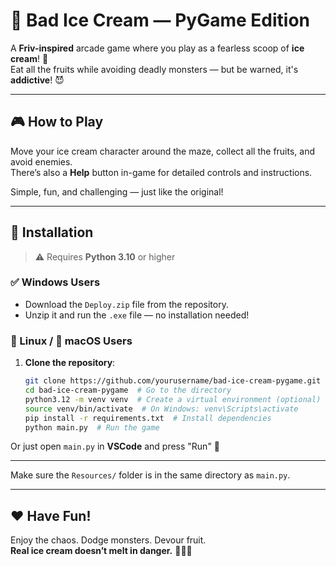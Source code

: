 # 🍦 Bad Ice Cream — PyGame Edition

A **Friv-inspired** arcade game where you play as a fearless scoop of **ice cream**! 🍨  
Eat all the fruits while avoiding deadly monsters — but be warned, it's **addictive**! 😈

---

## 🎮 How to Play

Move your ice cream character around the maze, collect all the fruits, and avoid enemies.  
There’s also a **Help** button in-game for detailed controls and instructions.

Simple, fun, and challenging — just like the original!

---

## 💾 Installation

> ⚠️ Requires **Python 3.10** or higher

### ✅ Windows Users
- Download the `Deploy.zip` file from the repository.
- Unzip it and run the `.exe` file — no installation needed!

### 🐧 Linux / 🍎 macOS Users

1. **Clone the repository**:
    ```bash
    git clone https://github.com/yourusername/bad-ice-cream-pygame.git  # Clone the repository
    cd bad-ice-cream-pygame  # Go to the directory
    python3.12 -m venv venv  # Create a virtual environment (optional)
    source venv/bin/activate  # On Windows: venv\Scripts\activate
    pip install -r requirements.txt  # Install dependencies
    python main.py  # Run the game
    ```

Or just open `main.py` in **VSCode** and press "Run" 🚀

---

Make sure the `Resources/` folder is in the same directory as `main.py`.

---

## ❤️ Have Fun!

Enjoy the chaos. Dodge monsters. Devour fruit.  
**Real ice cream doesn’t melt in danger.** 🍓🍍🍌


